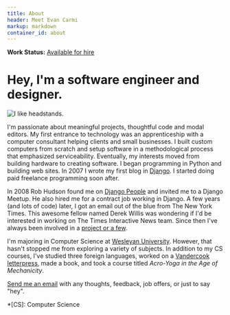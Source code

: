 ```yaml
--- 
title: About
header: Meet Evan Carmi
markup: markdown
container_id: about
---
```

<div class="disclaimer">
<p><strong>Work Status:</strong> <a href="https://github.com/carmi/resume/raw/master/resume.pdf" title="See my LaTeX resume">Available for hire</a></p>
</div>

# Hey, I'm a software engineer and designer.


<img alt="I like headstands." id="headstand-about" src="/static/img/headstand-309x500.jpg">

I'm passionate about meaningful projects, thoughtful code and modal editors. My first entrance to technology was an apprenticeship with a computer consultant helping clients and small businesses. I built custom computers from scratch and setup software in a methodological process that emphasized serviceability. Eventually, my interests moved from building hardware to creating software. I began programming in Python and building web sites. In 2007 I wrote my first blog in [Django]. I started doing paid freelance programming soon after.

In 2008 Rob Hudson found me on [Django People](https://people.djangoproject.com/carmi/) and invited me to a Django Meetup. He also hired me for a contract job working in Django. A few years (and lots of code) later, I got an email out of the blue from The New York Times. This awesome fellow named Derek Willis was wondering if I'd be interested in working on The Times Interactive News team. Since then I've always been involved in a [project or a few](/portfolio/).

I'm majoring in Computer Science at [Wesleyan University](http://wesleyan.edu/). However, that hasn't stopped me from exploring a variety of subjects. In addition to my CS courses, I've studied three foreign languages, worked on a [Vandercook letterpress](http://en.wikipedia.org/wiki/Vandercook), made a book, and took a course titled *Acro-Yoga in the Age of Mechanicity*.

<a href="&#109;&#097;&#105;&#108;&#116;&#111;:&#101;&#118;&#097;&#110;&#064;&#101;&#099;&#097;&#114;&#109;&#105;&#046;&#111;&#114;&#103;">Send me an email</a> with any thoughts, feedback, job offers, or just to say "hey".

[Python]: http://www.python.org/ "An easy-to-read, fun-to-code, programming language."
[Django]: http://www.djangoproject.com/ "A kick-ass Python Web framework"
[Rails]: http://rubyonrails.org/ "A hip Ruby framework for rockstar programmers"
[vim]: http://www.vim.org/ "An advanced text editor"
[git]: http://git-scm.com/ "A distributed version control system"
*[CS]: Computer Science
